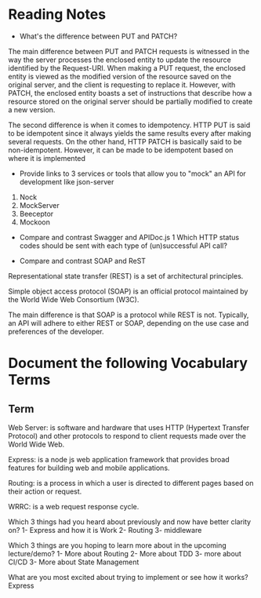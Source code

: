 # Reading Notes

* What's the difference between PUT and PATCH?

The main difference between PUT and PATCH requests is witnessed in the way the server processes the enclosed entity to update the resource identified by the Request-URI. When making a PUT request, the enclosed entity is viewed as the modified version of the resource saved on the original server, and the client is requesting to replace it. However, with PATCH, the enclosed entity boasts a set of instructions that describe how a resource stored on the original server should be partially modified to create a new version.

The second difference is when it comes to idempotency. HTTP PUT is said to be idempotent since it always yields the same results every after making several requests. On the other hand, HTTP PATCH is basically said to be non-idempotent. However, it can be made to be idempotent based on where it is implemented

* Provide links to 3 services or tools that allow you to "mock" an API for development like json-server
1) Nock
2) MockServer
3) Beeceptor
4) Mockoon

* Compare and contrast Swagger and APIDoc.js 1 Which HTTP status codes should be sent with each type of (un)successful API call?


* Compare and contrast SOAP and ReST

Representational state transfer (REST) is a set of architectural principles. 

Simple object access protocol (SOAP) is an official protocol maintained by the World Wide Web Consortium (W3C).

 The main difference is that SOAP is a protocol while REST is not. Typically, an API will adhere to either REST or SOAP, depending on the use case and preferences of the developer.

 # Document the following Vocabulary Terms

 ## Term
 Web Server: is software and hardware that uses HTTP (Hypertext Transfer Protocol) and other protocols to respond to client requests made over the World Wide Web.
 
 Express: is a node js web application framework that provides broad features for building web and mobile applications.

 Routing: is a process in which a user is directed to different pages based on their action or request.

WRRC: is a web request response cycle.


Which 3 things had you heard about previously and now have better clarity on?
1- Express and how it is Work 2- Routing 3- middleware

Which 3 things are you hoping to learn more about in the upcoming lecture/demo?
1- More about Routing 2- More about TDD 3- more about CI/CD 3- More about State Management


What are you most excited about trying to implement or see how it works?
Express